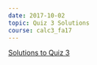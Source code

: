 ```yaml
---
date: 2017-10-02
topic: Quiz 3 Solutions
course: calc3_fa17
---
```


[Solutions to Quiz 3](http://ckottke.ncf.edu/calc3/quiz3_solns.pdf)
